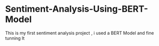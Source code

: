 # Sentiment-Analysis-Using-BERT-Model
This is my first sentiment analysis project , i used a BERT Model and fine tunning It 
  

 
     
 
  
